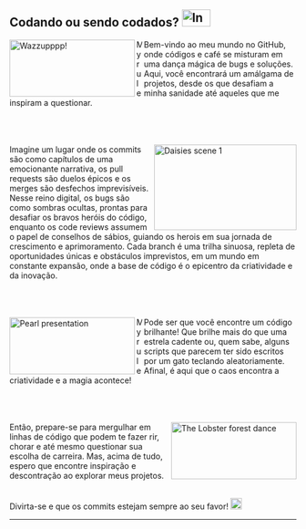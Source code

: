 ## Codando ou sendo codados? <img alt="Inception totem" src="https://media.giphy.com/media/v1.Y2lkPTc5MGI3NjExa2Y3dGJlZXVyazJpc3p0N3d4MHBoc2lpZG1hODJhd2dsemI5eHNuZSZlcD12MV9pbnRlcm5hbF9naWZfYnlfaWQmY3Q9Zw/9UqRcQHzBou6A/giphy.gif" width="50" height="30" />

<img alt="Wazzupppp!" align="left" src="https://media.giphy.com/media/v1.Y2lkPTc5MGI3NjExbTR1YmNieDAyd2d6NW0yczk0YnFwZW5yZWFlbzNzeWM4bWo3anl1ZSZlcD12MV9pbnRlcm5hbF9naWZfYnlfaWQmY3Q9Zw/3hxk2aOwWmfOU/giphy.gif" width="220" height="100" />

<img alt="My rules markdown motherfucking" align="left" src="https://upload.wikimedia.org/wikipedia/commons/8/89/HD_transparent_picture.png" width="10" height="100" />

Bem-vindo ao meu mundo no GitHub, onde códigos e café se misturam em uma dança mágica de bugs e soluções. Aqui, você encontrará um amálgama de projetos, desde os que desafiam a minha sanidade até aqueles que me inspiram a questionar.
<br><br/><br><br/>

<img alt="Daisies scene 1" align="right" src="https://www.filmmattersmagazine.com/wp-content/uploads/2024/01/Figure1.png" width="250" height="150" />

Imagine um lugar onde os commits são como capítulos de uma emocionante narrativa, os pull requests são duelos épicos e os merges são desfechos imprevisíveis. Nesse reino digital, os bugs são como sombras ocultas, prontas para desafiar os bravos heróis do código, enquanto os code reviews assumem o papel de conselhos de sábios, guiando os herois em sua jornada de crescimento e aprimoramento. Cada branch é uma trilha sinuosa, repleta de oportunidades únicas e obstáculos imprevistos, em um mundo em constante expansão, onde a base de código é o epicentro da criatividade e da inovação.
<br><br/><br><br/>

<img alt="Pearl presentation" align="left" src="https://media.giphy.com/media/3V6RdE9DA6jIpczd45/giphy.gif" width="220" height="100" />

<img alt="My rules markdown motherfucking" align="left" src="https://upload.wikimedia.org/wikipedia/commons/8/89/HD_transparent_picture.png" width="10" height="100" />

Pode ser que você encontre um código brilhante! Que brilhe mais do que uma estrela cadente ou, quem sabe, alguns scripts que parecem ter sido escritos por um gato teclando aleatoriamente. Afinal, é aqui que o caos encontra a criatividade e a magia acontece!
<br><br/><br><br/>

<img alt="The Lobster forest dance" align="right" src="https://media.giphy.com/media/v1.Y2lkPTc5MGI3NjExN2xiOGNjbGhoNWpzN3Iya3Q5dW8wenU1eW53MmZzbjIxZ3pkN2JjayZlcD12MV9pbnRlcm5hbF9naWZfYnlfaWQmY3Q9Zw/l0FecuVSaGuRW79aE/giphy-downsized.gif" width="220" height="100" />

Então, prepare-se para mergulhar em linhas de código que podem te fazer rir, chorar e até mesmo questionar sua escolha de carreira. Mas, acima de tudo, espero que encontre inspiração e descontração ao explorar meus projetos.
<br><br/>

Divirta-se e que os commits estejam sempre ao seu favor! <img alt="Phantom of the Opera" src="https://media.giphy.com/media/kGuJyaP1mbimWdumXB/giphy.gif" width="20" />

---

